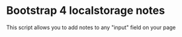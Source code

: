 # Bootstrap 4 localstorage notes
This script allows you to add notes to any "input" field on your page
